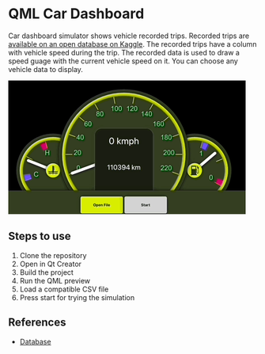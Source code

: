 # QML Car Dashboard

Car dashboard simulator shows vehicle recorded trips.
Recorded trips are [available on an open database on Kaggle](https://www.kaggle.com/datasets/jaidalmotra/vehicle-speed-data/data).
The recorded trips have a column with vehicle speed during the trip.
The recorded data is used to draw a speed guage with the current vehicle speed on it.
You can choose any vehicle data to display.

![showcase](reel.gif)

## Steps to use

1. Clone the repository
1. Open in Qt Creator
1. Build the project
1. Run the QML preview
1. Load a compatible CSV file
1. Press start for trying the simulation

## References

- [Database](https://www.kaggle.com/datasets/jaidalmotra/vehicle-speed-data/data)